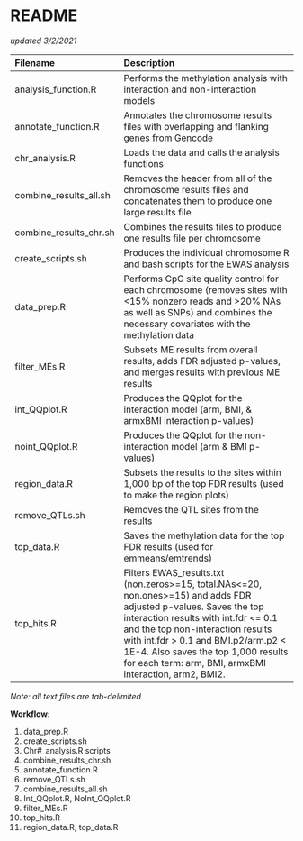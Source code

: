 # README 
*updated 3/2/2021*

| **Filename**			| **Description** |
|:------------------------------|:----------------|
| analysis_function.R 		| Performs the methylation analysis with interaction and non-interaction models |
| annotate_function.R		| Annotates the chromosome results files with overlapping and flanking genes from Gencode |
| chr_analysis.R 		| Loads the data and calls the analysis functions |
| combine_results_all.sh	| Removes the header from all of the chromosome results files and concatenates them to produce one large results file |
| combine_results_chr.sh	| Combines the results files to produce one results file per chromosome |
| create_scripts.sh		| Produces the individual chromosome R and bash scripts for the EWAS analysis |			
| data_prep.R			| Performs CpG site quality control for each chromosome (removes sites with <15% nonzero reads and >20% NAs as well as SNPs) and combines the necessary covariates with the methylation data |	
| filter_MEs.R			| Subsets ME results from overall results, adds FDR adjusted p-values, and merges results with previous ME results |
| int_QQplot.R			| Produces the QQplot for the interaction model (arm, BMI, & armxBMI interaction p-values) |
| noint_QQplot.R		| Produces the QQplot for the non-interaction model (arm & BMI p-values) |
| region_data.R			| Subsets the results to the sites within 1,000 bp of the top FDR results (used to make the region plots) |
| remove_QTLs.sh		| Removes the QTL sites from the results |
| top_data.R			| Saves the methylation data for the top FDR results (used for emmeans/emtrends) |
| top_hits.R			| Filters EWAS_results.txt (non.zeros>=15, total.NAs<=20, non.ones>=15) and adds FDR adjusted p-values. Saves the top interaction results with int.fdr <= 0.1 and the top non-interaction results with int.fdr > 0.1 and BMI.p2/arm.p2 < 1E-4. Also saves the top 1,000 results for each term: arm, BMI, armxBMI interaction, arm2, BMI2. |

*Note: all text files are tab-delimited*

**Workflow:**
1) data_prep.R
2) create_scripts.sh
3) Chr#_analysis.R scripts 
4) combine_results_chr.sh
5) annotate_function.R 
6) remove_QTLs.sh
7) combine_results_all.sh
8) Int_QQplot.R, NoInt_QQplot.R
9) filter_MEs.R
10) top_hits.R
11) region_data.R, top_data.R
